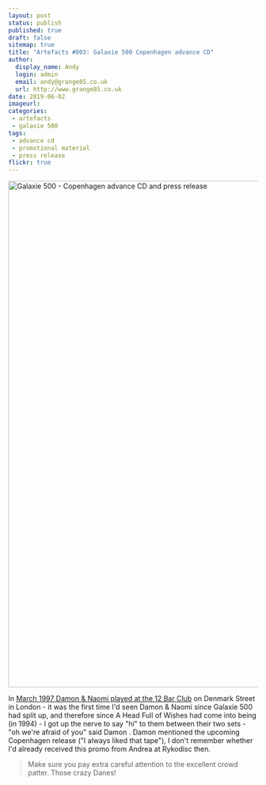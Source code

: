 ```yaml
---
layout: post
status: publish
published: true
draft: false
sitemap: true
title: "Artefacts #003: Galaxie 500 Copenhagen advance CD"
author:
  display_name: Andy
  login: admin
  email: andy@grange85.co.uk
  url: http://www.grange85.co.uk
date: 2019-06-02
imageurl: 
categories:
 - artefacts
 - galaxie 500
tags:
 - advance cd
 - promotional material
 - press release
flickr: true
---
```

<a data-flickr-embed="true"  href="https://www.flickr.com/photos/grange85/47988537793/in/dateposted/" title="Galaxie 500 - Copenhagen advance CD and press release"><img src="https://live.staticflickr.com/65535/47988537793_76cddacefc_b.jpg" width="934" height="1024" alt="Galaxie 500 - Copenhagen advance CD and press release"></a>

In [March 1997 Damon & Naomi played at the 12 Bar Club](/1997/03/19/review-damon-naomi-12-bar-club-london-uk-19th-march-1997/) on Denmark Street in London - it was the first time I'd seen Damon & Naomi since Galaxie 500 had split up, and therefore since A Head Full of Wishes had come into being (in 1994) - I got up the nerve to say "hi" to them between their two sets - "oh we're afraid of you" said Damon . Damon mentioned the upcoming Copenhagen release ("I always liked that tape"), I don't remember whether I'd already received this promo from Andrea at Rykodisc then.

> Make sure you pay extra careful attention to the excellent crowd patter. Those crazy Danes!


